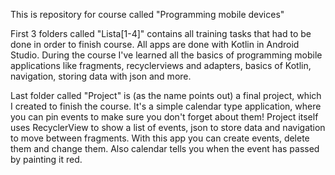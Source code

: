This is repository for course called "Programming mobile devices"

First 3 folders called "Lista[1-4]" contains all training tasks that had to be done in order to finish course. All apps are done with Kotlin in Android Studio. 
During the course I've learned all the basics of programming mobile applications like fragments, recyclerviews and adapters, basics of Kotlin, navigation, storing data with json and more.

Last folder called "Project" is (as the name points out) a final project, which I created to finish the course. It's a simple calendar type application, where you can pin events to make sure you don't forget about them! 
Project itself uses RecyclerView to show a list of events, json to store data and navigation to move between fragments. With this app you can create events, delete them and change them. Also calendar tells you when the event has passed by painting it red.
